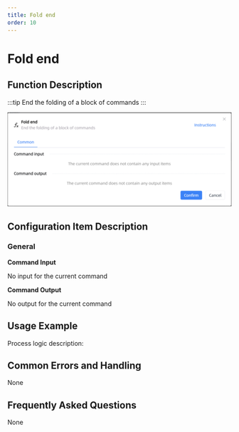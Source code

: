 ```yaml
---
title: Fold end
order: 10
---
```


# Fold end

## Function Description

:::tip 
End the folding of a block of commands
:::

![Fold end](../../assets/Fold%20end_command.png)

## Configuration Item Description

### General

**Command Input**

No input for the current command


**Command Output**

No output for the current command


## Usage Example

Process logic description:

## Common Errors and Handling

None

## Frequently Asked Questions

None

